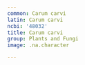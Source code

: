 ```yaml
---
common: Carum carvi
latin: Carum carvi
ncbi: '48032'
title: Carum carvi
group: Plants and Fungi
image: .na.character

---
```

